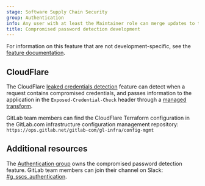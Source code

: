 ```yaml
---
stage: Software Supply Chain Security
group: Authentication
info: Any user with at least the Maintainer role can merge updates to this content. For details, see https://docs.gitlab.com/ee/development/development_processes.html#development-guidelines-review.
title: Compromised password detection development
---
```


For information on this feature that are not development-specific, see the [feature documentation](../security/compromised_password_detection.md).

## CloudFlare

The CloudFlare [leaked credentials detection](https://developers.cloudflare.com/waf/detections/leaked-credentials/) feature can detect when a request contains compromised credentials, and passes information to the application in the `Exposed-Credential-Check` header through a [managed transform](https://developers.cloudflare.com/rules/transform/managed-transforms/reference/#add-leaked-credentials-checks-header).

GitLab team members can find the CloudFlare Terraform configuration in the GitLab.com infrastructure configuration management repository: `https://ops.gitlab.net/gitlab-com/gl-infra/config-mgmt`

## Additional resources

<!-- markdownlint-disable MD044 -->
The [Authentication group](https://handbook.gitlab.com/handbook/engineering/development/sec/software-supply-chain-security/authentication/) owns the compromised password detection feature. GitLab team members can join their channel on Slack: [#g_sscs_authentication](https://gitlab.slack.com/archives/CLM1D8QR0).
<!-- markdownlint-enable MD044 -->
